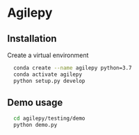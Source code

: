 # Agilepy

## Installation

Create a virtual environment

```bash
  conda create --name agilepy python=3.7
  conda activate agilepy
  python setup.py develop
```

## Demo usage

```bash
  cd agilepy/testing/demo
  python demo.py
```
